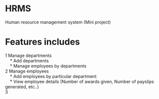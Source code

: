 # HRMS
Human resource management system (Mini project)

# Features includes
1 Manage departments <br>
&nbsp;&nbsp;&nbsp;&nbsp;* Add departments <br>
&nbsp;&nbsp;&nbsp;&nbsp;* Manage employees by departments <br>
2 Manage employees <br>
&nbsp;&nbsp;&nbsp;&nbsp;* Add employees by particular department <br>
&nbsp;&nbsp;&nbsp;&nbsp;* View employee details (Number of awards given, Number of payslips generated, etc..)<br>
3 
